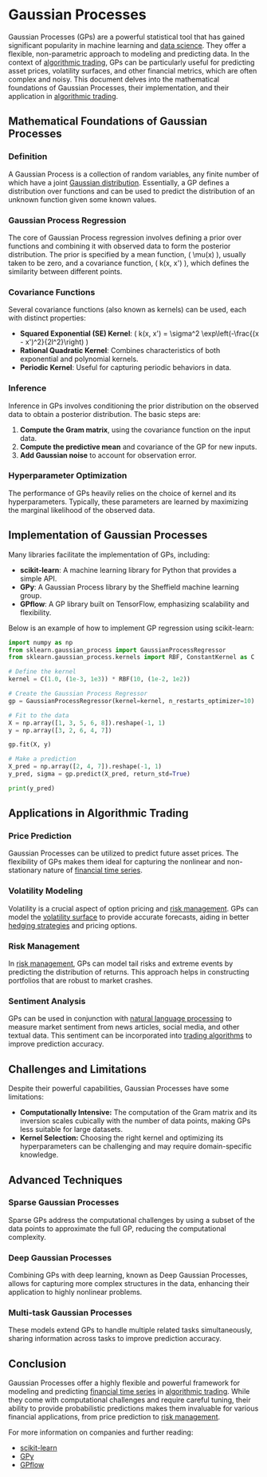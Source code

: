 # Gaussian Processes

Gaussian Processes (GPs) are a powerful statistical tool that has gained significant popularity in machine learning and [data science](../d/data_science_in_trading.md). They offer a flexible, non-parametric approach to modeling and predicting data. In the context of [algorithmic trading](../a/algorithmic_trading.md), GPs can be particularly useful for predicting asset prices, volatility surfaces, and other financial metrics, which are often complex and noisy. This document delves into the mathematical foundations of Gaussian Processes, their implementation, and their application in [algorithmic trading](../a/algorithmic_trading.md).

## Mathematical Foundations of Gaussian Processes

### Definition

A Gaussian Process is a collection of random variables, any finite number of which have a joint [Gaussian distribution](../g/gaussian_distribution.md). Essentially, a GP defines a distribution over functions and can be used to predict the distribution of an unknown function given some known values. 

### Gaussian Process Regression

The core of Gaussian Process regression involves defining a prior over functions and combining it with observed data to form the posterior distribution. The prior is specified by a mean function, \( \mu(x) \), usually taken to be zero, and a covariance function, \( k(x, x') \), which defines the similarity between different points.

### Covariance Functions

Several covariance functions (also known as kernels) can be used, each with distinct properties:

- **Squared Exponential (SE) Kernel**: \( k(x, x') = \sigma^2 \exp\left(-\frac{(x - x')^2}{2l^2}\right) \)
- **Rational Quadratic Kernel**: Combines characteristics of both exponential and polynomial kernels.
- **Periodic Kernel**: Useful for capturing periodic behaviors in data.

### Inference

Inference in GPs involves conditioning the prior distribution on the observed data to obtain a posterior distribution. The basic steps are:

1. **Compute the Gram matrix**, using the covariance function on the input data.
2. **Compute the predictive mean** and covariance of the GP for new inputs.
3. **Add Gaussian noise** to account for observation error.

### Hyperparameter Optimization

The performance of GPs heavily relies on the choice of kernel and its hyperparameters. Typically, these parameters are learned by maximizing the marginal likelihood of the observed data.

## Implementation of Gaussian Processes

Many libraries facilitate the implementation of GPs, including:

- **scikit-learn**: A machine learning library for Python that provides a simple API.
- **GPy**: A Gaussian Process library by the Sheffield machine learning group.
- **GPflow**: A GP library built on TensorFlow, emphasizing scalability and flexibility.

Below is an example of how to implement GP regression using scikit-learn:

```python
import numpy as np
from sklearn.gaussian_process import GaussianProcessRegressor
from sklearn.gaussian_process.kernels import RBF, ConstantKernel as C

# Define the kernel
kernel = C(1.0, (1e-3, 1e3)) * RBF(10, (1e-2, 1e2))

# Create the Gaussian Process Regressor
gp = GaussianProcessRegressor(kernel=kernel, n_restarts_optimizer=10)

# Fit to the data
X = np.array([1, 3, 5, 6, 8]).reshape(-1, 1)
y = np.array([3, 2, 6, 4, 7])

gp.fit(X, y)

# Make a prediction
X_pred = np.array([2, 4, 7]).reshape(-1, 1)
y_pred, sigma = gp.predict(X_pred, return_std=True)

print(y_pred)
```

## Applications in Algorithmic Trading

### Price Prediction

Gaussian Processes can be utilized to predict future asset prices. The flexibility of GPs makes them ideal for capturing the nonlinear and non-stationary nature of [financial time series](../f/financial_time_series.md).

### Volatility Modeling

Volatility is a crucial aspect of option pricing and [risk management](../r/risk_management.md). GPs can model the [volatility surface](../v/volatility_surface.md) to provide accurate forecasts, aiding in better [hedging strategies](../h/hedging_strategies.md) and pricing options.

### Risk Management

In [risk management](../r/risk_management.md), GPs can model tail risks and extreme events by predicting the distribution of returns. This approach helps in constructing portfolios that are robust to market crashes.

### Sentiment Analysis

GPs can be used in conjunction with [natural language processing](../n/natural_language_processing_(nlp)_in_trading.md) to measure market sentiment from news articles, social media, and other textual data. This sentiment can be incorporated into [trading algorithms](../t/trading_algorithms.md) to improve prediction accuracy.

## Challenges and Limitations

Despite their powerful capabilities, Gaussian Processes have some limitations:

- **Computationally Intensive:** The computation of the Gram matrix and its inversion scales cubically with the number of data points, making GPs less suitable for large datasets.
- **Kernel Selection:** Choosing the right kernel and optimizing its hyperparameters can be challenging and may require domain-specific knowledge.

## Advanced Techniques

### Sparse Gaussian Processes

Sparse GPs address the computational challenges by using a subset of the data points to approximate the full GP, reducing the computational complexity.

### Deep Gaussian Processes

Combining GPs with deep learning, known as Deep Gaussian Processes, allows for capturing more complex structures in the data, enhancing their application to highly nonlinear problems.

### Multi-task Gaussian Processes

These models extend GPs to handle multiple related tasks simultaneously, sharing information across tasks to improve prediction accuracy.

## Conclusion

Gaussian Processes offer a highly flexible and powerful framework for modeling and predicting [financial time series](../f/financial_time_series.md) in [algorithmic trading](../a/algorithmic_trading.md). While they come with computational challenges and require careful tuning, their ability to provide probabilistic predictions makes them invaluable for various financial applications, from price prediction to [risk management](../r/risk_management.md).

For more information on companies and further reading:

- [scikit-learn](https://scikit-learn.org/)
- [GPy](https://sheffieldml.github.io/GPy/)
- [GPflow](https://www.gpflow.org/)
